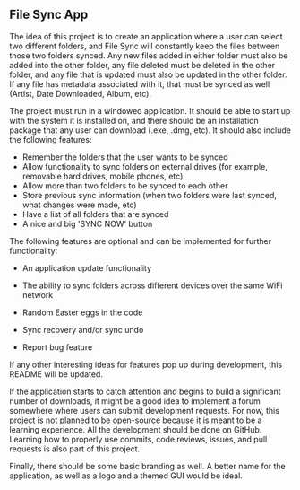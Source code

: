 ## File Sync App

The idea of this project is to create an application where a user can select two different folders, and File Sync will constantly keep the files between those two folders synced. Any new files added in either folder must also be added into the other folder, any file deleted must be deleted in the other folder, and any file that is updated must also be updated in the other folder. If any file has metadata associated with it, that must be synced as well (Artist, Date Downloaded, Album, etc).

The project must run in a windowed application. It should be able to start up with the system it is installed on, and there should be an installation package that any user can download (.exe, .dmg, etc). It should also include the following features:
- Remember the folders that the user wants to be synced
- Allow functionality to sync folders on external drives (for example, removable hard drives, mobile phones, etc)
- Allow more than two folders to be synced to each other
- Store previous sync information (when two folders were last synced, what changes were made, etc)
- Have a list of all folders that are synced
- A nice and big 'SYNC NOW' button

The following features are optional and can be implemented for further functionality:
- An application update functionality
- The ability to sync folders across different devices over the same WiFi network

- Random Easter eggs in the code
- Sync recovery and/or sync undo
- Report bug feature

If any other interesting ideas for features pop up during development, this README will be updated.

If the application starts to catch attention and begins to build a significant number of downloads, it might be a good idea to implement a forum somewhere where users can submit development requests. For now, this project is not planned to be open-source because it is meant to be a learning experience. All the development should be done on GitHub. Learning how to properly use commits, code reviews, issues, and pull requests is also part of this project.

Finally, there should be some basic branding as well. A better name for the application, as well as a logo and a themed GUI would be ideal.